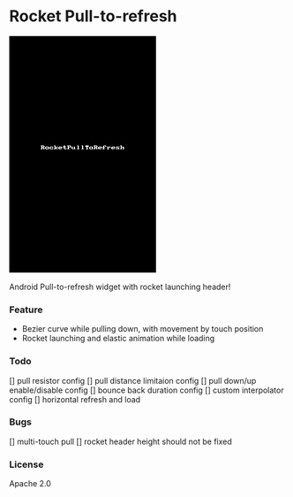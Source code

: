 # Rocket Pull-to-refresh

![screen-shot](./rocket-pull-to-refresh.gif)


Android Pull-to-refresh widget with rocket launching header!


### Feature

* Bezier curve while pulling down, with movement by touch position
* Rocket launching and elastic animation while loading


### Todo

[] pull resistor config
[] pull distance limitaion config
[] pull down/up enable/disable config
[] bounce back duration config
[] custom interpolator config
[] horizontal refresh and load


### Bugs

[] multi-touch pull
[] rocket header height should not be fixed


### License

Apache 2.0
